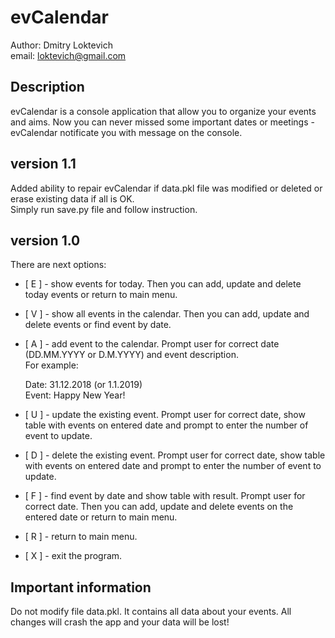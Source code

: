 # evCalendar

Author: Dmitry Loktevich  
email: loktevich@gmail.com  

## Description
evCalendar is a console application that allow you to organize your events and aims. Now you can never missed some important dates or meetings - evCalendar notificate you with message on the console.

## version 1.1
Added ability to repair evCalendar if data.pkl file was modified or deleted or erase existing data if all is OK.  
Simply run save.py file and follow instruction.

## version 1.0  
There are next options:  
+ [ E ] - show events for today. Then you can add, update and delete today events or return to main menu.
+ [ V ] - show all events in the calendar. Then you can add, update and delete events or find event by date.
+ [ A ] - add event to the calendar. Prompt user for correct date (DD.MM.YYYY or D.M.YYYY) and event description.  
For example:

    Date:  31.12.2018 (or 1.1.2019)  
    Event: Happy New Year!  

+ [ U ] - update the existing event. Prompt user for correct date, show table with events on entered date and prompt to enter the number of event to update.  
+ [ D ] - delete the existing event. Prompt user for correct date, show table with events on entered date and prompt to enter the number of event to update.  
+ [ F ] - find event by date and show table with result. Prompt user for correct date. Then you can add, update and delete events on the entered date or return to main menu.  
+ [ R ] - return to main menu.  
- [ X ] - exit the program.  

## Important information
Do not modify file data.pkl. It contains all data about your events. All changes will crash the app and your data will be lost!
